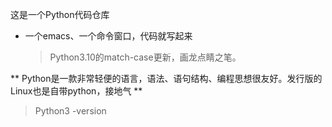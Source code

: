 这是一个Python代码仓库

- 一个emacs、一个命令窗口，代码就写起来
  > Python3.10的match-case更新，画龙点睛之笔。

** Python是一款非常轻便的语言，语法、语句结构、编程思想很友好。发行版的Linux也是自带python，接地气 **
  > Python3 -version

